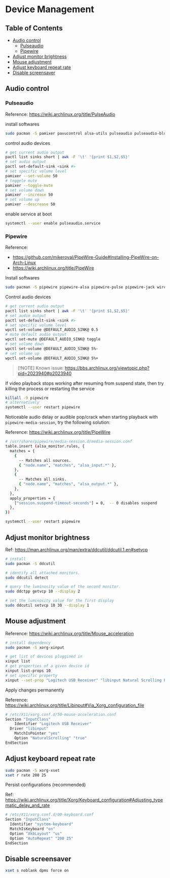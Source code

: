 # Device Management

## Table of Contents

<!-- vim-markdown-toc GFM -->

* [Audio control](#audio-control)
	* [Pulseaudio](#pulseaudio)
	* [Pipewire](#pipewire)
* [Adjust monitor brightness](#adjust-monitor-brightness)
* [Mouse adjustment](#mouse-adjustment)
* [Adjust keyboard repeat rate](#adjust-keyboard-repeat-rate)
* [Disable screensaver](#disable-screensaver)

<!-- vim-markdown-toc -->

## Audio control

### Pulseaudio

Reference: https://wiki.archlinux.org/title/PulseAudio

install softwares

```bash
sudo pacman -S pamixer pavucontrol alsa-utils pulseaudio pulseaudio-bluetooth pulse-audio-alsa
```

control audio devices

```bash
# get current audio output
pactl list sinks short | awk -F '\t' '{print $1,$2,$5}'
# set audio output
pactl set-default-sink <sink #>
# set specific volume level
pamixer --set-volume 50
# toggele mute
pamixer --toggle-mute
# set volume down
pamixer --increase 50
# set volume up
pamixer --descrease 50
```

enable service at boot

```bash
systemctl --user enable pulseaudio.service
```

### Pipewire

Reference:

- https://github.com/mikeroyal/PipeWire-Guide#Installing-PipeWire-on-Arch-Linux
- https://wiki.archlinux.org/title/PipeWire

Install softwares

```bash
sudo pacman -S pipewire pipewire-alsa pipewire-pulse pipewire-jack wireplumber helvum
```

Control audio devices

```bash
# get current audio output
pactl list sinks short | awk -F '\t' '{print $1,$2,$5}'
# set audio output
pactl set-default-sink <sink #>
# set specific volume level
wpctl set-volume @DEFAULT_AUDIO_SINK@ 0.5
# mute default audio output
wpctl set-mute @DEFAULT_AUDIO_SINK@ toggle
# set volume down
wpctl set-volume @DEFAULT_AUDIO_SINK@ 5%-
# set volume up
wpctl set-volume @DEFAULT_AUDIO_SINK@ 5%+
```

> [!NOTE] Known issue: https://bbs.archlinux.org/viewtopic.php?pid=2023940#p2023940

If video playback stops working after resuming from suspend state, then try killing the process or restarting the service

```bash
killall -9 pipewire
# alternatively
systemctl --user restart pipewire
```

Noticeable audio delay or audible pop/crack when starting playback with `pipewire-media-session`, try the following solution:

Reference: https://wiki.archlinux.org/title/PipeWire

```bash
# /usr/share/pipewire/media-session.d/media-session.conf
table.insert (alsa_monitor.rules, {
  matches = {
    {
      -- Matches all sources.
      { "node.name", "matches", "alsa_input.*" },
    },
    {
      -- Matches all sinks.
      { "node.name", "matches", "alsa_output.*" },
    },
  },
  apply_properties = {
    ["session.suspend-timeout-seconds"] = 0,  -- 0 disables suspend
  },
})

systemctl --user restart pipewire
```

## Adjust monitor brightness

Ref: https://man.archlinux.org/man/extra/ddcutil/ddcutil.1.en#setvcp

```bash
# install
sudo pacman -S ddcutil

# identify all attached monitors.
sudo ddcutil detect

# query the luminosity value of the second monitor.
sudo ddctpp getvcp 10 --display 2

# set the luminosity value for the first display
sudo ddcutil setvcp 10 30 --display 1
```

## Mouse adjustment

Reference: https://wiki.archlinux.org/title/Mouse_acceleration

```bash
# install dependency
sudo pacman -S xorg-xinput

# get list of devices pluggined in
xinput list
# get properties of a given device id
xinput list-props 10
# set specific property
xinput --set-prop "Logitech USB Receiver" "libinput Natural Scrolling Enabled" 1
```

Apply changes permanently

Reference: https://wiki.archlinux.org/title/Libinput#Via_Xorg_configuration_file

```bash
# /etc/X11/xorg.conf.d/50-mouse-acceleration.conf
Section "InputClass"
	Identifier "Logitech USB Receiver"
  Driver "libinput"
	MatchIsPointer "yes"
	Option "NaturalScrolling" "true"
EndSection
```

## Adjust keyboard repeat rate

```bash
sudo pacman -S xorg-xset
xset r rate 200 25
```

Persist configurations (recommended)

Ref: https://wiki.archlinux.org/title/Xorg/Keyboard_configuration#Adjusting_typematic_delay_and_rate

```bash
# /etc/X11/xorg.conf.d/00-keyboard.conf
Section "InputClass"
  Identifier "system-keyboard"
  MatchIsKeyboard "on"
  Option "XkbLayout" "us"
  Option "AutoRepeat" "200 25"
EndSection
```

## Disable screensaver

```bash
xset s noblank dpms force on
```
